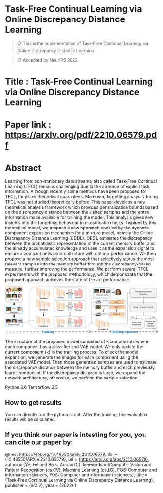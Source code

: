 # Task-Free Continual Learning via Online Discrepancy Distance Learning

>📋 This is the implementation of Task-Free Continual Learning via Online Discrepancy Distance Learning

>📋 Accepted by NeurIPS 2022

# Title : Task-Free Continual Learning via Online Discrepancy Distance Learning

# Paper link : https://arxiv.org/pdf/2210.06579.pdf


# Abstract

Learning from non-stationary data streams, also called Task-Free Continual Learning (TFCL) remains challenging due to the absence of explicit task information. Although recently some methods have been proposed for TFCL, they lack theoretical guarantees. Moreover, forgetting analysis during TFCL was not studied theoretically before. This paper develops a new theoretical analysis framework which provides generalization bounds based on the discrepancy distance between the visited samples and the entire information made available for training the model. This analysis gives new insights into the forgetting behaviour in classification tasks. Inspired by this theoretical model, we propose a new approach enabled by the dynamic component expansion mechanism for a mixture model, namely the Online Discrepancy Distance Learning (ODDL). ODDL estimates the discrepancy between the probabilistic representation of the current memory buffer and the already accumulated knowledge and uses it as the expansion signal to ensure a compact network architecture with optimal performance. We then propose a new sample selection approach that selectively stores the most relevant samples into the memory buffer through the discrepancy-based measure, further improving the performance. We perform several TFCL experiments with the proposed methodology, which demonstrate that the proposed approach achieves the state of the art performance.

![image](https://github.com/dtuzi123/ODDL/blob/main/ODDL_newStructure.png)

The structure of the proposed model consisted of k components where each component has a classifier and VAE model. We only update the current component (k) in the training process. To check the model expansion, we generate the images for each component using the associated VAE model. Then those generated samples are used to estimate the discrepancy distance between the memory buffer and each previously learnt component. If the discrepancy distance is large, we expand the network architecture, otherwise, we perform the sample selection.


Python 3.6
Tensorflow 2.5

## How to get results

You can directly run the python script. After the training, the evaluation results will be calculated.

## If you think our paper is intesting for you, you can cite our paper by:

@misc{https://doi.org/10.48550/arxiv.2210.06579,
  doi = {10.48550/ARXIV.2210.06579},
  url = {https://arxiv.org/abs/2210.06579},
  author = {Ye, Fei and Bors, Adrian G.},
  keywords = {Computer Vision and Pattern Recognition (cs.CV), Machine Learning (cs.LG), FOS: Computer and information sciences, FOS: Computer and information sciences},  title = {Task-Free Continual Learning via Online Discrepancy Distance Learning},
  publisher = {arXiv},
  year = {2022}
}


 
